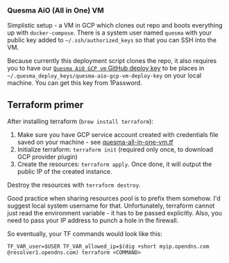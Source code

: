 ### Quesma AiO (All in One) VM

Simplistic setup - a VM in GCP which clones out repo and boots everything up with `docker-compose`.
There is a system user named `quesma` with your public key added to `~/.ssh/authorized_keys` so that you can SSH into the VM.

Because currently this deployment script clones the repo, it also requires you to have our [`Quesma AiO GCP vm` GitHub deploy key](https://github.com/QuesmaOrg/poc-elk-mitmproxy/settings/keys) to be places in
`~/.quesma_deploy_keys/quesma-aio-gcp-vm-deploy-key` on your local machine. You can get this key from 1Password.


## Terraform primer

After installing terraform (`brew install terraform`):
1. Make sure you have GCP service account created with credentials file saved on your machine - see [quesma-all-in-one-vm.tf](quesma-all-in-one-vm.tf)
2. Initialize terraform: `terraform init` (required only once, to download GCP provider plugin)
3. Create the resources: `terraform apply`. Once done, it will output the public IP of the created instance.

Destroy the resources with `terraform destroy`.

Good practice when sharing resources pool is to prefix them somehow. I'd suggest local system username for that.
Unfortunately, terraform cannot just read the environment variable - it has to be passed explicitly. 
Also, you need to pass your IP address to punch a hole in the firewall.

So eventually, your TF commands would look like this:
```
TF_VAR_user=$USER TF_VAR_allowed_ip=$(dig +short myip.opendns.com @resolver1.opendns.com) terraform <COMMAND>
```